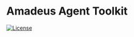 # Amadeus Agent Toolkit

[![License](https://img.shields.io/:license-mit-blue.svg)](https://opensource.org/licenses/MIT)
